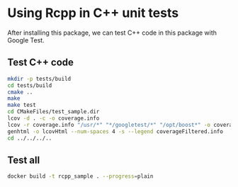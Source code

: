 # Using Rcpp in C++ unit tests

After installing this package, we can test C++ code in this package with Google Test.

## Test C++ code

```bash
mkdir -p tests/build
cd tests/build
cmake ..
make
make test
cd CMakeFiles/test_sample.dir
lcov -d . -c -o coverage.info
lcov -r coverage.info "/usr/*" "*/googletest/*" "/opt/boost*" -o coverageFiltered.info
genhtml -o lcovHtml --num-spaces 4 -s --legend coverageFiltered.info
cd ../../../..
```

## Test all

```bash
docker build -t rcpp_sample . --progress=plain
```
